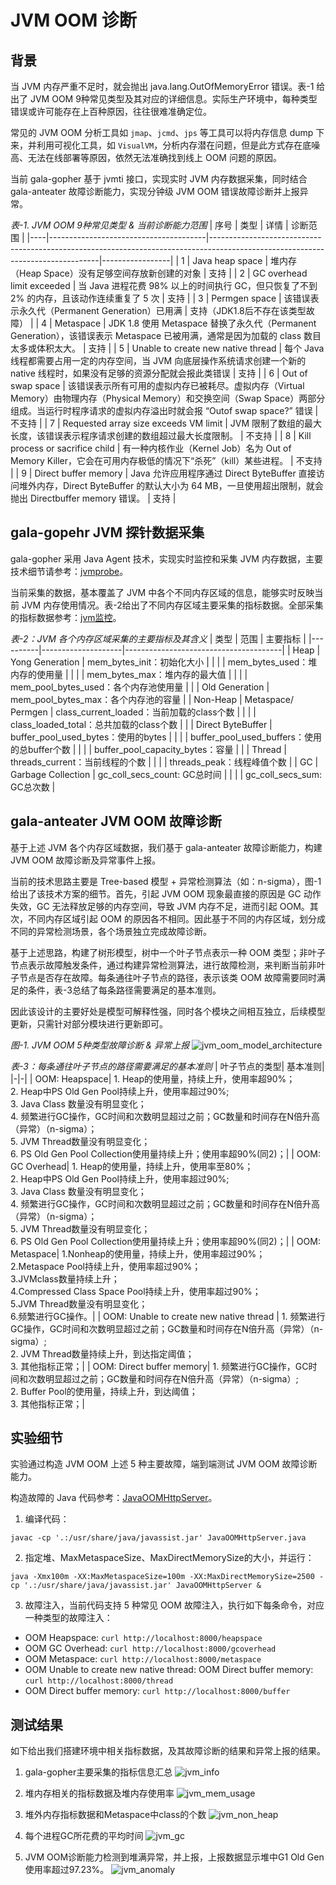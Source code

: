 # JVM OOM 诊断
## 背景
当 JVM 内存严重不足时，就会抛出 java.lang.OutOfMemoryError 错误。表-1 给出了 JVM OOM 9种常见类型及其对应的详细信息。实际生产环境中，每种类型错误或许可能存在上百种原因，往往很难准确定位。

常见的 JVM OOM 分析工具如 `jmap`、`jcmd`、`jps` 等工具可以将内存信息 dump 下来，并利用可视化工具，如 `VisualVM`，分析内存潜在问题，但是此方式存在底噪高、无法在线部署等原因，依然无法准确找到线上 OOM 问题的原因。

当前 gala-gopher 基于 jvmti 接口，实现实时 JVM 内存数据采集，同时结合 gala-anteater 故障诊断能力，实现分钟级 JVM OOM 错误故障诊断并上报异常。

_表-1. JVM OOM 9种常见类型 & 当前诊断能力范围_
| 序号 | 类型                                    | 详情                                                                                                                             | 诊断范围            |
|----|---------------------------------------|--------------------------------------------------------------------------------------------------------------------------------|-----------------|
| 1  | Java heap space                       | 堆内存（Heap Space）没有足够空间存放新创建的对象                                                                                                  | 支持               |
| 2  | GC overhead limit exceeded            | 当 Java 进程花费 98% 以上的时间执行 GC，但只恢复了不到 2% 的内存，且该动作连续重复了 5 次                                                                        | 支持               |
| 3  | Permgen space                         | 该错误表示永久代（Permanent Generation）已用满                                                                                              | 支持（JDK1.8后不存在该类型故障） |
| 4  | Metaspace                             | JDK 1.8 使用 Metaspace 替换了永久代（Permanent Generation），该错误表示 Metaspace 已被用满，通常是因为加载的 class 数目太多或体积太大。                               | 支持               |
| 5  | Unable to create new native thread    | 每个 Java 线程都需要占用一定的内存空间，当 JVM 向底层操作系统请求创建一个新的 native 线程时，如果没有足够的资源分配就会报此类错误                                                     | 支持               |
| 6  | Out of swap space                     | 该错误表示所有可用的虚拟内存已被耗尽。虚拟内存（Virtual Memory）由物理内存（Physical Memory）和交换空间（Swap Space）两部分组成。当运行时程序请求的虚拟内存溢出时就会报 “Outof swap space?” 错误 | 不支持              |
| 7  | Requested array size exceeds VM limit | JVM 限制了数组的最大长度，该错误表示程序请求创建的数组超过最大长度限制。                                                                                         | 不支持              |
| 8  | Kill process or sacrifice child       | 有一种内核作业（Kernel Job）名为 Out of Memory Killer，它会在可用内存极低的情况下“杀死”（kill）某些进程。                                                        | 不支持              |
| 9  | Direct buffer memory                  | Java 允许应用程序通过 Direct ByteBuffer 直接访问堆外内存，Direct ByteBuffer 的默认大小为 64 MB，一旦使用超出限制，就会抛出 Directbuffer memory 错误。                  | 支持               |


## gala-gopehr JVM 探针数据采集

gala-gopher 采用 Java Agent 技术，实现实时监控和采集 JVM 内存数据，主要技术细节请参考：[jvmprobe](https://gitee.com/openeuler/gala-gopher/blob/master/src/probes/extends/java.probe/jvm.probe/readme.md)。

当前采集的数据，基本覆盖了 JVM 中各个不同内存区域的信息，能够实时反映当前 JVM 内存使用情况。表-2给出了不同内存区域主要采集的指标数据。全部采集的指标数据参考：[jvm监控](https://gitee.com/openeuler/gala-docs/blob/master/gopher_tech.md#jvm%E7%9B%91%E6%8E%A7)。

_表-2：JVM 各个内存区域采集的主要指标及其含义_
| 类型       | 范围                 | 主要指标                                  |
|----------|--------------------|---------------------------------------|
| Heap     | Yong Generation    | mem_bytes_init：初始化大小                  |
|          |                    | mem_bytes_used：堆内存的使用量                |
|          |                    | mem_bytes_max：堆内存的最大值                 |
|          |                    | mem_pool_bytes_used：各个内存池使用量          |
|          | Old Generation     | mem_pool_bytes_max：各个内存池的容量           |
| Non-Heap | Metaspace/ Permgen | class_current_loaded：当前加载的class个数     |
|          |                    | class_loaded_total：总共加载的class个数       |
|          | Direct ByteBuffer  | buffer_pool_used_bytes：使用的bytes       |
|          |                    | buffer_pool_used_buffers：使用的总buffer个数 |
|          |                    | buffer_pool_capacity_bytes：容量         |
|          | Thread             | threads_current：当前线程的个数               |
|          |                    | threads_peak：线程峰值个数                   |
| GC       | Garbage Collection | gc_coll_secs_count: GC总时间             |
|          |                    | gc_coll_secs_sum: GC总次数               |

## gala-anteater JVM OOM 故障诊断
基于上述 JVM 各个内存区域数据，我们基于 gala-anteater 故障诊断能力，构建 JVM OOM 故障诊断及异常事件上报。

当前的技术思路主要是 Tree-based 模型 + 异常检测算法（如：n-sigma），图-1给出了该技术方案的细节。首先，引起 JVM OOM 现象最直接的原因是 GC 动作失效，GC 无法释放足够的内存空间，导致 JVM 内存不足，进而引起 OOM。其次，不同内存区域引起 OOM 的原因各不相同。因此基于不同的内存区域，划分成不同的异常检测场景，各个场景独立完成故障诊断。

基于上述思路，构建了树形模型，树中一个叶子节点表示一种 OOM 类型；非叶子节点表示故障触发条件，通过构建异常检测算法，进行故障检测，来判断当前非叶子节点是否存在故障。每条通往叶子节点的路径，表示该类 OOM 故障需要同时满足的条件，表-3总结了每条路径需要满足的基本准则。

因此该设计的主要好处是模型可解释性强，同时各个模块之间相互独立，后续模型更新，只需针对部分模块进行更新即可。

_图-1. JVM OOM 5种类型故障诊断 & 异常上报_
![jvm_oom_model_architecture](pic/jvm_oom_model_architecture.png)

_表-3：每条通往叶子节点的路径需要满足的基本准则_
| 叶子节点的类型| 基本准则|
|-|-|
| OOM: Heapspace| 1. Heap的使用量，持续上升，使用率超90%；<br/>2. Heap中PS Old Gen Pool持续上升，使用率超过90%;<br/>3. Java Class 数量没有明显变化；<br/>4. 频繁进行GC操作，GC时间和次数明显超过之前；GC数量和时间存在N倍升高（异常）（n-sigma）；<br/>5. JVM Thread数量没有明显变化；<br/>6. PS Old Gen Pool Collection使用量持续上升；使用率超90%(同2)；|
| OOM: GC Overhead| 1. Heap的使用量，持续上升，使用率至80%；<br/>2. Heap中PS Old Gen Pool持续上升，使用率超过90%;<br/>3. Java Class 数量没有明显变化；<br/>4. 频繁进行GC操作，GC时间和次数明显超过之前；GC数量和时间存在N倍升高（异常）（n-sigma）；<br/>5. JVM Thread数量没有明显变化；<br/>6. PS Old Gen Pool Collection使用量持续上升；使用率超90%(同2)；|
| OOM: Metaspace| 1.Nonheap的使用量，持续上升，使用率超过90%；<br/>2.Metaspace Pool持续上升，使用率超过90%；<br/>3.JVMclass数量持续上升；<br/>4.Compressed Class Space Pool持续上升，使用率超过90%；<br/>5.JVM Thread数量没有明显变化；<br/>6.频繁进行GC操作。|
| OOM: Unable to create new native thread | 1. 频繁进行GC操作，GC时间和次数明显超过之前；GC数量和时间存在N倍升高（异常）（n-sigma）;<br/>2. JVM Thread数量持续上升，到达指定阈值；<br/>3. 其他指标正常；|
| OOM: Direct buffer memory| 1. 频繁进行GC操作，GC时间和次数明显超过之前；GC数量和时间存在N倍升高（异常）（n-sigma）;<br/>2. Buffer Pool的使用量，持续上升，到达阈值；<br/>3. 其他指标正常；|

## 实验细节
实验通过构造 JVM OOM 上述 5 种主要故障，端到端测试 JVM OOM 故障诊断能力。

构造故障的 Java 代码参考：[JavaOOMHttpServer](code/JavaOOMHttpServer.java)。

1. 编译代码：
```
javac -cp '.:/usr/share/java/javassist.jar' JavaOOMHttpServer.java
```
2. 指定堆、MaxMetaspaceSize、MaxDirectMemorySize的大小，并运行：
```
java -Xmx100m -XX:MaxMetaspaceSize=100m -XX:MaxDirectMemorySize=2500 -cp '.:/usr/share/java/javassist.jar' JavaOOMHttpServer &
```
3. 故障注入，当前代码支持 5 种常见 OOM 故障注入，执行如下每条命令，对应一种类型的故障注入：
  * OOM Heapspace: `curl http://localhost:8000/heapspace`
  * OOM GC Overhead: `curl http://localhost:8000/gcoverhead`
  * OOM Metaspace: `curl http://localhost:8000/metaspace`
  * OOM Unable to create new native thread: OOM Direct buffer memory: `curl http://localhost:8000/thread`
  * OOM Direct buffer memory: `curl http://localhost:8000/buffer`

## 测试结果
如下给出我们搭建环境中相关指标数据，及其故障诊断的结果和异常上报的结果。

1. gala-gopher主要采集的指标信息汇总
![jvm_info](pic/jvm_info.png)

2. 堆内存相关的指标数据及堆内存使用率
![jvm_mem_usage](pic/jvm_mem_usage.png)

3. 堆外内存指标数据和Metaspace中class的个数
![jvm_non_heap](pic/jvm_non_heap.png)

4. 每个进程GC所花费的平均时间
![jvm_gc](pic/jvm_gc.png)

5. JVM OOM诊断能力检测到堆满异常，并上报，上报数据显示堆中G1 Old Gen使用率超过97.23%。
![jvm_anomaly](pic/jvm_anomaly.png)